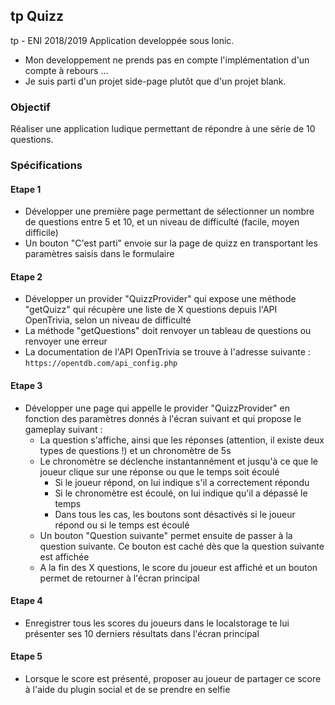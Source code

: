 ## tp Quizz
tp - ENI 2018/2019
Application developpée sous Ionic.
- Mon developpement ne prends pas en compte l'implémentation d'un compte à rebours ... 
- Je suis parti d'un projet side-page plutôt que d'un projet blank.


### Objectif

Réaliser une application ludique permettant de répondre à une série de 10 questions.

### Spécifications

#### Etape 1

- Développer une première page permettant de sélectionner un nombre de questions entre 5 et 10, et un niveau de difficulté (facile, moyen difficile)
- Un bouton "C'est parti" envoie sur la page de quizz en transportant les paramètres saisis dans le formulaire

#### Etape 2

- Développer un provider "QuizzProvider" qui expose une méthode "getQuizz" qui récupère une liste de X questions depuis l'API OpenTrivia, selon un niveau de difficulté
- La méthode "getQuestions" doit renvoyer un tableau de questions ou renvoyer une erreur
- La documentation de l'API OpenTrivia se trouve à l'adresse suivante : `https://opentdb.com/api_config.php`

#### Etape 3

- Développer une page qui appelle le provider "QuizzProvider" en fonction des paramètres donnés à l'écran suivant et qui propose le gameplay suivant :
  - La question s'affiche, ainsi que les réponses (attention, il existe deux types de questions !) et un chronomètre de 5s
  - Le chronomètre se déclenche instantannément et jusqu'à ce que le joueur clique sur une réponse ou que le temps soit écoulé
    - Si le joueur répond, on lui indique s'il a correctement répondu
    - Si le chronomètre est écoulé, on lui indique qu'il a dépassé le temps
    - Dans tous les cas, les boutons sont désactivés si le joueur répond ou si le temps est écoulé
  - Un bouton "Question suivante" permet ensuite de passer à la question suivante. Ce bouton est caché dès que la question suivante est affichée
  - A la fin des X questions, le score du joueur est affiché et un bouton permet de retourner à l'écran principal

#### Etape 4

- Enregistrer tous les scores du joueurs dans le localstorage te lui présenter ses 10 derniers résultats dans l'écran principal

#### Etape 5

- Lorsque le score est présenté, proposer au joueur de partager ce score à l'aide du plugin social et de se prendre en selfie
